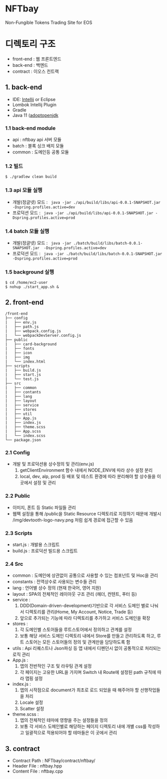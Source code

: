 # NFTbay
Non-Fungible Tokens Trading Site for EOS

# 디렉토리 구조
- front-end : 웹 프론트엔드
- back-end : 백엔드
- contract : 이오스 컨트랙


## 1. back-end
  - IDE: [Intellij](https://www.jetbrains.com/idea/) or Eclipse
  - Lombok Intellij Plugin
  - Gradle
  - Java 11 ([adoptopenjdk](https://adoptopenjdk.net/releases.html)
  
### 1.1 back-end module
  - api : nftbay api 서버 모듈
  - batch : 블록 싱크 배치 모듈
  - common : 도메인등 공통 모듈
  
### 1.2 빌드
```
$ ./gradlew clean build
```

### 1.3 api 모듈 실행
  - 개발(정글넷) 모드 : ``` java -jar ./api/build/libs/api-0.0.1-SNAPSHOT.jar -Dspring.profiles.active=dev```
  - 프로덕션 모드 : ``` java -jar ./api/build/libs/api-0.0.1-SNAPSHOT.jar -Dspring.profiles.active=prod```
  
### 1.4 batch 모듈 실행
  - 개발(정글넷) 모드 : ``` java -jar ./batch/build/libs/batch-0.0.1-SNAPSHOT.jar  -Dspring.profiles.active=dev```
  - 프로덕션 모드 : ``` java -jar ./batch/build/libs/batch-0.0.1-SNAPSHOT.jar  -Dspring.profiles.active=prod```
  
### 1.5 background 실행
```
$ cd /home/ec2-user
$ nohup ./start_app.sh &
```

## 2. front-end
```
/front-end
├── config
|   ├── env.js
|   ├── path.js
|   ├── webpack.config.js
|   └── webpackDevServer.config.js
├── public
|   ├── card-background
|   ├── fonts
|   ├── icon
|   ├── img
|   └── index.html
├── scripts
|   ├── build.js
|   ├── start.js
|   └── test.js
├── src
|   ├── common
|   ├── contants
|   ├── lang
|   ├── layout
|   ├── service
|   ├── stores
|   ├── util
|   ├── App.js
|   ├── index.js
|   ├── theme.scss
|   ├── App.scss
|   └── index.scss
└── package.json
```

### 2.1 Config

- 개발 및 프로덕션용 상수정의 및 관리(env.js)
  1. getClientEnvironment 함수 내에서 NODE_ENV에 따라 상수 설정 분리
  2. local, dev, alp, prod 등 배포 및 테스트 환경에 따라 분리해야 할 상수들을 이곳에서 설정 및 관리

### 2.2 Public

- 이미지, 폰트 등 Static 파일들 관리
- 웹팩 설정을 통해 /public을 Static Resource 디렉토리로 지정하기 때문에 개발시 /img/devtooth-logo-navy.png 처럼 쉽게 경로에 접근할 수 있음

### 2.3 Scripts

- start.js : 개발용 스크립트
- build.js : 프로덕션 빌드용 스크립트

### 2.4 Src

- common      : 도메인에 상관없이 공통으로 사용할 수 있는 컴포넌트 및 Hoc을 관리
- constants   : 전역상수로 사용되는 변수들 관리
- lang        : 언어별 상수 정의 (현재 한국어, 영어 지원)
- layout      : SPA의 전체적인 레이아웃 구조 관리 (헤더, 컨텐트, 푸터 등)
- service     : 
  1. DDD(Domain-driven-development)기반으로 각 서비스 도메인 별로 나눠서 디렉토리를 관리(Home, My Account, Notice, Trade 등)
  2. 앞으로 추가되는 기능에 따라 디렉토리를 추가하고 서비스 도메인을 확장
- stores      : 
  1. 각 도메인별 스토어들을 루트스토어에서 정의하고 관계를 설정
  2. 보통 해당 서비스 도메인 디렉토리 내에서 Store를 만들고 관리하도록 하고, 루트 스토어는 모든 스토어들의 정의 및 관계만을 담당하도록 함
- utils       : Api 리퀘스트나 Json파싱 등 앱 내에서 디펜던시 없이 공통적으로 처리되는 로직 관리
- App.js      : 
  1. 앱의 전반적인 구조 및 라우팅 관계 설정
  2. 각 페이지는 고유한 URL을 가지며 Switch 내 Route에 설정된 path 규칙에 따라 맵핑 설정
- index.js    : 
  1. 앱의 시작점으로 document가 최초로 로드 되었을 때 해주어야 할 선행작업들을 처리
  2. Locale 설정
  3. Scatter 설정
- theme.scss  : 
  1. 앱의 전체적인 테마에 영향을 주는 설정들을 정의
  2. 보통 각 서비스 도메인별로 해당하는 페이지 디렉토리 내에 개별 css를 작성하고 일괄적으로 적용되어야 할 테마들은 이 곳에서 관리

## 3. contract
- Contract Path : NFTbay/contract/nftbay/
- Header File   : nftbay.hpp
- Content File  : nftbay.cpp
